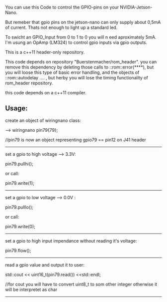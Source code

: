 You can use this Code to control the GPIO-pins on your NVIDIA-Jetson-Nano.

But remeber that gpio pins on the jetson-nano can only supply about 0,5mA of current. Thats not enough to light up a standard led.

To swicht an GPIO_Input from 0 to 1 to 0 you will n eed aproximately 5mA. I'm usung an OpAmp (LM324) to control gpio inputs via gpio outputs.   

This is a c++11 header-only repository.

This code depends on repository "Buerstenmacher/rom_header". you can remove this dependency by deleting those calls to ::rom::error(****), but you will loose this type of basic error handling, and the objects of ::rom::autodelay ....  , but herby you will lose the timing functionality of rom_header repository.

this code depends on a c++11 compiler. 

Usage:
------

create an object of wiringnano class:

--> wiringnano pin79{79};

//pin79 is now an object representing gpio79 == pin12 on J41 header

---------------------------------------------------------------------

set a gpio to high voltage --> 3.3V:

pin79.pullhi();

or call:

pin79.write(1);

---------------------------------------------------------------------

set a gpio to low voltage --> 0.0V :

pin79.pulllo();

or call:

pin79.write(0);

---------------------------------------------------------------------

set a gpio to high input impendance without reading it's voltage:

pin79.flow();

---------------------------------------------------------------------

read a gpio value and output it to user:

std::cout << uint16_t(pin79.read()) <<std::endl;   

//for cout you will have to convert uint8_t to som other integer otherwise it          will be interpretet as char 

---------------------------------------------------------------------
